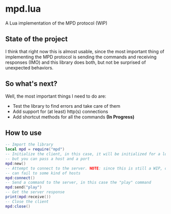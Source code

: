 # mpd.lua

A Lua implementation of the MPD protocol (WIP)

## State of the project

I think that right now this is almost usable, since the most important thing of implementing the MPD protocol is sending the commands and receiving responses (IMO) and this library does both, but not be surprised of unexpected behaviors.

## So what's next?

Well, the most important things I need to do are:

 - Test the library to find errors and take care of them
 - Add support for (at least) http(s) connections
 - Add shortcut methods for all the commands __(In Progress)__

## How to use

```lua
-- Import the library
local mpd = require("mpd")
-- Initialize the client, in this case, it will be initialized for a local server,
-- but you can pass a host and a port
mpd:new()
-- Attempt to connect to the server. NOTE: since this is still a WIP, connection
-- can fail to some kind of hosts
mpd:connect()
-- Send a command to the server, in this case the "play" command
mpd:send("play")
-- Get the server response
print(mpd:receive())
-- Close the client
mpd:close()
```